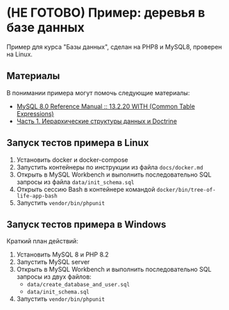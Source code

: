 # (НЕ ГОТОВО) Пример: деревья в базе данных

Пример для курса "Базы данных", сделан на PHP8 и MySQL8, проверен на Linux.

## Материалы

В понимании примера могут помочь следующие материалы:
- [MySQL 8.0 Reference Manual :: 13.2.20 WITH (Common Table Expressions)](https://dev.mysql.com/doc/refman/8.0/en/with.html#common-table-expressions-recursive)
- [Часть 1. Иерархические структуры данных и Doctrine](https://www.opennet.ru/docs/RUS/hierarchical_data/)

## Запуск тестов примера в Linux

1. Установить docker и docker-compose
2. Запустить контейнеры по инструкции из файла `docs/docker.md`
3. Открыть в MySQL Workbench и выполнить последовательно SQL запросы из файла `data/init_schema.sql`
4. Открыть сессию Bash в контейнере командой `docker/bin/tree-of-life-app-bash`
5. Запустить `vendor/bin/phpunit`

## Запуск тестов примера в Windows

Краткий план действий:

1. Установить MySQL 8 и PHP 8.2
2. Запустить MySQL server
3. Открыть в MySQL Workbench и выполнить последовательно SQL запросы из двух файлов:
   - `data/create_database_and_user.sql`
   - `data/init_schema.sql`
4. Запустить `vendor/bin/phpunit`
